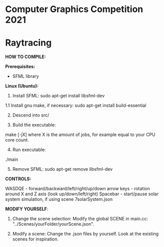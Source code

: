 # Computer Graphics Competition 2021
# Raytracing 

**HOW TO COMPILE:**

**Prerequisites:**

- SFML library


**Linux (Ubuntu):**

1. Install SFML:
sudo apt-get install libsfml-dev

1.1 Install gnu make, if necessary:
sudo apt-get install build-essential

2. Descend into src/

3. Build the executable:

make [-jX] 
where X is the amount of jobs, for example equal to your CPU core count.

4. Run executable:

./main

5. Remove SFML:
sudo apt-get remove libsfml-dev


**CONTROLS:**

WASDQE     - forward/backward/left/right/up/down
arrow keys - rotation around X and Z axis (look up/down/left/right)
Spacebar   - start/pause solar system simulation, if using scene 7solarSystem.json

**MODIFY YOURSELF**:
1. Change the scene selection:
Modify the global SCENE in main.cc: "../Scenes/yourFolder/yourScene.json".

2. Modify a scene:
Change the .json files by yourself. Look at the existing scenes for inspiration.














